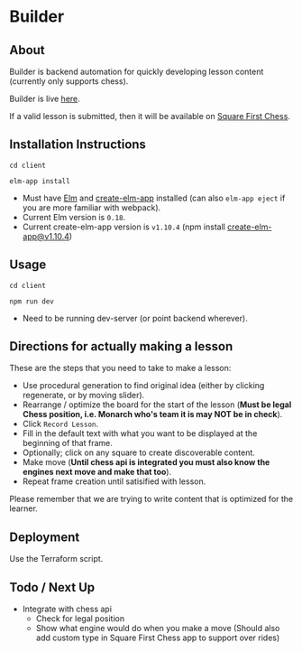 # Builder

## About

Builder is backend automation for quickly developing lesson content (currently only supports chess).

Builder is live [here](http://builder.chesstrained.com).

If a valid lesson is submitted, then it will be available on [Square First Chess](http://beta.chesstrained.com/#/simulation).

## Installation Instructions

    cd client

    elm-app install

* Must have [Elm](https://guide.elm-lang.org/install.html) and [create-elm-app](https://github.com/halfzebra/create-elm-app) installed (can also `elm-app eject` if you are more familiar with webpack).
* Current Elm version is `0.18`.
* Current create-elm-app version is `v1.10.4` (npm install create-elm-app@v1.10.4)

## Usage

    cd client

    npm run dev

* Need to be running dev-server (or point backend wherever).

## Directions for actually making a lesson

These are the steps that you need to take to make a lesson:

- Use procedural generation to find original idea (either by clicking regenerate, or by moving slider).
- Rearrange / optimize the board for the start of the lesson (**Must be legal Chess position, i.e. Monarch who's team it is may NOT be in check**).
- Click `Record Lesson`.
- Fill in the default text with what you want to be displayed at the beginning of that frame.
- Optionally; click on any square to create discoverable content.
- Make move (**Until chess api is integrated you must also know the engines next move and make that too**).
- Repeat frame creation until satisified with lesson.

Please remember that we are trying to write content that is optimized for the learner.

## Deployment

Use the Terraform script.

## Todo / Next Up

- Integrate with chess api
  - Check for legal position
  - Show what engine would do when you make a move (Should also add custom type in Square First Chess app to support over rides)